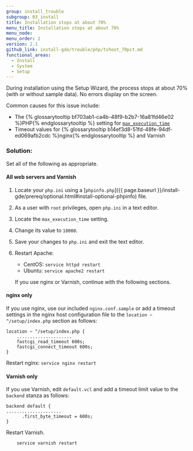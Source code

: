 ```yaml
---
group: install_trouble
subgroup: 03_install
title: Installation stops at about 70%
menu_title: Installation stops at about 70%
menu_node:
menu_order: 2
version: 2.1
github_link: install-gde/trouble/php/tshoot_70pct.md
functional_areas:
  - Install
  - System
  - Setup
---
```


During installation using the Setup Wizard, the process stops at about 70% (with or without sample data). No errors display on the screen.

Common causes for this issue include:

*	The {% glossarytooltip bf703ab1-ca4b-48f9-b2b7-16a81fd46e02 %}PHP{% endglossarytooltip %} setting for <a href="http://php.net/manual/en/info.configuration.php#ini.max-execution-time" target="_blank">`max_execution_time`</a>
*	Timeout values for {% glossarytooltip b14ef3d8-51fd-48fe-94df-ed069afb2cdc %}nginx{% endglossarytooltip %} and Varnish

### Solution:

Set all of the following as appropriate.

#### All web servers and Varnish

1.	Locate your `php.ini` using a [`phpinfo.php`]({{ page.baseurl }}/install-gde/prereq/optional.html#install-optional-phpinfo) file.
2.	As a user with `root` privileges, open `php.ini` in a text editor.
3.	Locate the `max_execution_time` setting.
4.	Change its value to `18000`.
5.	Save your changes to `php.ini` and exit the text editor.
6.	Restart Apache:

	*	CentOS: `service httpd restart`
	*	Ubuntu: `service apache2 restart`

	If you use nginx or Varnish, continue with the following sections.

#### nginx only

If you use nginx, use our included `nginx.conf.sample` or add a timeout settings in the nginx host configuration file to the `location ~ ^/setup/index.php` section as follows:
	
	location ~ ^/setup/index.php {
		.....................
		fastcgi_read_timeout 600s;
       	fastcgi_connect_timeout 600s;
	}

Restart nginx: `service nginx restart`

#### Varnish only

If you use Varnish, edit `default.vcl` and add a timeout limit value to the `backend` stanza as follows:

	backend default {
    .....................
	      .first_byte_timeout = 600s;
	}

Restart Varnish.

		service varnish restart
